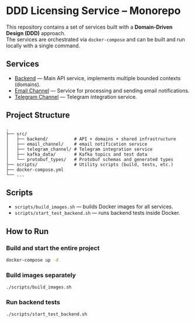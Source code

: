 # DDD Licensing Service – Monorepo

This repository contains a set of services built with a **Domain-Driven Design (DDD)** approach.  
The services are orchestrated via `docker-compose` and can be built and run locally with a single command.

## Services

- [Backend](./src/backend/README.md) — Main API service, implements multiple bounded contexts (domains).  
- [Email Channel](./src/email_channel/README.md) — Service for processing and sending email notifications.  
- [Telegram Channel](./src/telegram_channel/README.md) — Telegram integration service.  

## Project Structure

```
.
├── src/
│   ├── backend/          # API + domains + shared infrastructure
│   ├── email_channel/    # email notification service
│   ├── telegram_channel/ # Telegram integration service
│   ├── kafka_data/       # Kafka topics and test data
│   └── protobuf_types/   # Protobuf schemas and generated types
├── scripts/              # Utility scripts (build, tests, etc.)
├── docker-compose.yml
└── ...
```

## Scripts

- `scripts/build_images.sh` — builds Docker images for all services.  
- `scripts/start_test_backend.sh` — runs backend tests inside Docker.  

## How to Run

### Build and start the entire project
```bash
docker-compose up -d
```

### Build images separately
```bash
./scripts/build_images.sh
```

### Run backend tests
```bash
./scripts/start_test_backend.sh
```

